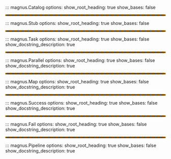 ::: magnus.Catalog
    options:
        show_root_heading: true
        show_bases: false

<hr style="border:2px dotted orange">

::: magnus.Stub
    options:
        show_root_heading: true
        show_bases: false

<hr style="border:2px dotted orange">

::: magnus.Task
    options:
        show_root_heading: true
        show_bases: false
        show_docstring_description: true

<hr style="border:2px dotted orange">

::: magnus.Parallel
    options:
        show_root_heading: true
        show_bases: false
        show_docstring_description: true

<hr style="border:2px dotted orange">

::: magnus.Map
    options:
        show_root_heading: true
        show_bases: false
        show_docstring_description: true

<hr style="border:2px dotted orange">

::: magnus.Success
    options:
        show_root_heading: true
        show_bases: false
        show_docstring_description: true

<hr style="border:2px dotted orange">

::: magnus.Fail
    options:
        show_root_heading: true
        show_bases: false
        show_docstring_description: true

<hr style="border:2px dotted orange">

::: magnus.Pipeline
    options:
        show_root_heading: true
        show_bases: false
        show_docstring_description: true
